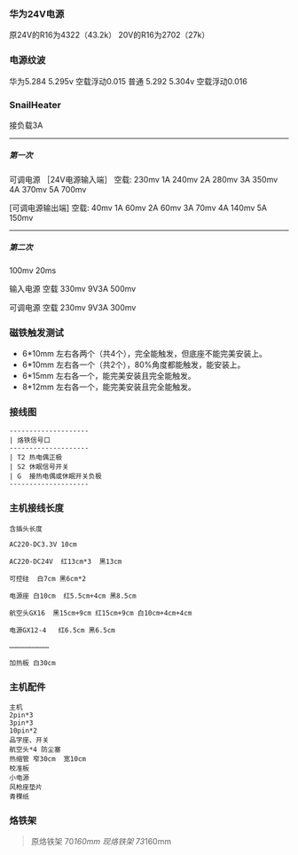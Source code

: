 ### 华为24V电源
原24V的R16为4322（43.2k）
20V的R16为2702（27k）

### 电源纹波
华为5.284  5.295v  空载浮动0.015
普通 5.292 5.304v  空载浮动0.016


### SnailHeater
接负载3A

---
##### 第一次
可调电源
［24V电源输入端］
空载: 230mv
1A 240mv
2A 280mv
3A 350mv
4A 370mv
5A 700mv

[可调电源输出端]
空载: 40mv
1A 60mv
2A 60mv
3A 70mv
4A 140mv
5A 150mv

---
##### 第二次
100mv  20ms

输入电源
空载 330mv
9V3A 500mv

可调电源
空载 230mv
9V3A  300mv


### 磁铁触发测试
* 6*10mm 左右各两个（共4个），完全能触发，但底座不能完美安装上。
* 6*10mm 左右各一个（共2个），80%角度都能触发，能安装上。
* 6*15mm 左右各一个，能完美安装且完全能触发。
* 8*12mm 左右各一个，能完美安装且完全能触发。

### 接线图
```
--------------------
| 烙铁信号口      
--------------------
| T2 热电偶正极   
| S2 休眠信号开关      
| G  接热电偶或休眠开关负极
--------------------
```


### 主机接线长度
```
含插头长度

AC220-DC3.3V 10cm

AC220-DC24V  红13cm*3  黑13cm

可控硅  白7cm 黑6cm*2

电源座 白10cm  红5.5cm+4cm 黑8.5cm

航空头GX16  黑15cm+9cm 红15cm+9cm 白10cm+4cm+4cm

电源GX12-4   红6.5cm 黑6.5cm

…………………………

加热板 白30cm

```


### 主机配件
```
主机
2pin*3
3pin*3
10pin*2
品字座、开关
航空头*4 防尘塞
热缩管 窄30cm  宽10cm
校准板
小电源
风枪座垫片
青稞纸
```

### 烙铁架
> 原烙铁架 70*160mm
> 现烙铁架 73*160mm
